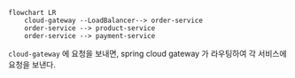 
```mermaid
flowchart LR
    cloud-gateway --LoadBalancer--> order-service
    order-service --> product-service
    order-service --> payment-service
```

`cloud-gateway` 에 요청을 보내면, spring cloud gateway 가 라우팅하여 각 서비스에 요청을 보낸다.




